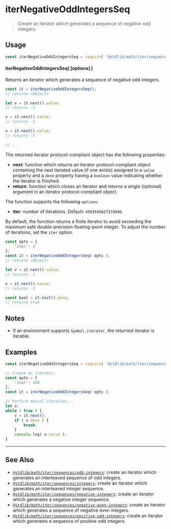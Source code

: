 <!--

@license Apache-2.0

Copyright (c) 2020 The Stdlib Authors.

Licensed under the Apache License, Version 2.0 (the "License");
you may not use this file except in compliance with the License.
You may obtain a copy of the License at

   http://www.apache.org/licenses/LICENSE-2.0

Unless required by applicable law or agreed to in writing, software
distributed under the License is distributed on an "AS IS" BASIS,
WITHOUT WARRANTIES OR CONDITIONS OF ANY KIND, either express or implied.
See the License for the specific language governing permissions and
limitations under the License.

-->

# iterNegativeOddIntegersSeq

> Create an iterator which generates a sequence of negative odd integers.

<!-- Section to include introductory text. Make sure to keep an empty line after the intro `section` element and another before the `/section` close. -->

<section class="intro">

</section>

<!-- /.intro -->

<!-- Package usage documentation. -->

<section class="usage">

## Usage

<!-- eslint-disable id-length -->

```javascript
const iterNegativeOddIntegersSeq = require( '@stdlib/math/iter/sequences/negative-odd-integers' );
```

#### iterNegativeOddIntegersSeq( \[options] )

Returns an iterator which generates a sequence of negative odd integers.

<!-- eslint-disable id-length -->

```javascript
const it = iterNegativeOddIntegersSeq();
// returns <Object>

let v = it.next().value;
// returns -1

v = it.next().value;
// returns -3

v = it.next().value;
// returns -5

// ...
```

The returned iterator protocol-compliant object has the following properties:

-   **next**: function which returns an iterator protocol-compliant object containing the next iterated value (if one exists) assigned to a `value` property and a `done` property having a `boolean` value indicating whether the iterator is finished.
-   **return**: function which closes an iterator and returns a single (optional) argument in an iterator protocol-compliant object.

The function supports the following `options`:

-   **iter**: number of iterations. Default: `4503599627370496`.

By default, the function returns a finite iterator to avoid exceeding the maximum safe double-precision floating-point integer. To adjust the number of iterations, set the `iter` option.

<!-- eslint-disable id-length -->

```javascript
const opts = {
    'iter': 2
};
const it = iterNegativeOddIntegersSeq( opts );
// returns <Object>

let v = it.next().value;
// returns -1

v = it.next().value;
// returns -3

const bool = it.next().done;
// returns true
```

</section>

<!-- /.usage -->

<!-- Package usage notes. Make sure to keep an empty line after the `section` element and another before the `/section` close. -->

<section class="notes">

## Notes

-   If an environment supports `Symbol.iterator`, the returned iterator is iterable.

</section>

<!-- /.notes -->

<!-- Package usage examples. -->

<section class="examples">

## Examples

<!-- eslint no-undef: "error" -->

<!-- eslint-disable id-length -->

```javascript
const iterNegativeOddIntegersSeq = require( '@stdlib/math/iter/sequences/negative-odd-integers' );

// Create an iterator:
const opts = {
    'iter': 100
};
const it = iterNegativeOddIntegersSeq( opts );

// Perform manual iteration...
let v;
while ( true ) {
    v = it.next();
    if ( v.done ) {
        break;
    }
    console.log( v.value );
}
```

</section>

<!-- /.examples -->

<!-- Section to include cited references. If references are included, add a horizontal rule *before* the section. Make sure to keep an empty line after the `section` element and another before the `/section` close. -->

<section class="references">

</section>

<!-- /.references -->

<!-- Section for related `stdlib` packages. Do not manually edit this section, as it is automatically populated. -->

<section class="related">

* * *

## See Also

-   <span class="package-name">[`@stdlib/math/iter/sequences/odd-integers`][@stdlib/math/iter/sequences/odd-integers]</span><span class="delimiter">: </span><span class="description">create an iterator which generates an interleaved sequence of odd integers.</span>
-   <span class="package-name">[`@stdlib/math/iter/sequences/integers`][@stdlib/math/iter/sequences/integers]</span><span class="delimiter">: </span><span class="description">create an iterator which generates an interleaved integer sequence.</span>
-   <span class="package-name">[`@stdlib/math/iter/sequences/negative-integers`][@stdlib/math/iter/sequences/negative-integers]</span><span class="delimiter">: </span><span class="description">create an iterator which generates a negative integer sequence.</span>
-   <span class="package-name">[`@stdlib/math/iter/sequences/negative-even-integers`][@stdlib/math/iter/sequences/negative-even-integers]</span><span class="delimiter">: </span><span class="description">create an iterator which generates a sequence of negative even integers.</span>
-   <span class="package-name">[`@stdlib/math/iter/sequences/positive-odd-integers`][@stdlib/math/iter/sequences/positive-odd-integers]</span><span class="delimiter">: </span><span class="description">create an iterator which generates a sequence of positive odd integers.</span>

</section>

<!-- /.related -->

<!-- Section for all links. Make sure to keep an empty line after the `section` element and another before the `/section` close. -->

<section class="links">

<!-- <related-links> -->

[@stdlib/math/iter/sequences/odd-integers]: https://github.com/stdlib-js/stdlib/tree/develop/lib/node_modules/%40stdlib/math/iter/sequences/odd-integers

[@stdlib/math/iter/sequences/integers]: https://github.com/stdlib-js/stdlib/tree/develop/lib/node_modules/%40stdlib/math/iter/sequences/integers

[@stdlib/math/iter/sequences/negative-integers]: https://github.com/stdlib-js/stdlib/tree/develop/lib/node_modules/%40stdlib/math/iter/sequences/negative-integers

[@stdlib/math/iter/sequences/negative-even-integers]: https://github.com/stdlib-js/stdlib/tree/develop/lib/node_modules/%40stdlib/math/iter/sequences/negative-even-integers

[@stdlib/math/iter/sequences/positive-odd-integers]: https://github.com/stdlib-js/stdlib/tree/develop/lib/node_modules/%40stdlib/math/iter/sequences/positive-odd-integers

<!-- </related-links> -->

</section>

<!-- /.links -->
